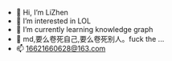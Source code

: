 - 👋 Hi, I’m LiZhen
- 👀 I’m interested in LOL
- 🌱 I’m currently learning knowledge graph
- 💞️ md,要么卷死自己,要么卷死别人。fuck the ...
- 📫 16621660628@163.com

<!---
Lizhen0628/Lizhen0628 is a ✨ special ✨ repository because its `README.md` (this file) appears on your GitHub profile.
You can click the Preview link to take a look at your changes.
--->
